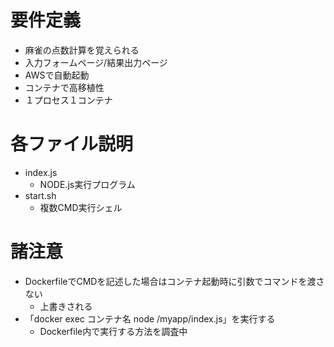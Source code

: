 # 要件定義

- 麻雀の点数計算を覚えられる
- 入力フォームページ/結果出力ページ
- AWSで自動起動
- コンテナで高移植性
- １プロセス１コンテナ

# 各ファイル説明

- index.js
	- NODE.js実行プログラム
- start.sh
	- 複数CMD実行シェル

# 諸注意

- DockerfileでCMDを記述した場合はコンテナ起動時に引数でコマンドを渡さない
	- 上書きされる
- 「docker exec コンテナ名 node /myapp/index.js」を実行する
	- Dockerfile内で実行する方法を調査中
